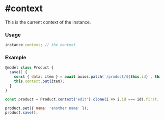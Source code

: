 \#context
========

This is the current context of the instance.

### Usage
```javascript
instance.context; // the context
```

### Example
```javascript
@model class Product {
  save() {
    const { data: item } = await axios.patch(`/product/${this.id}`, this.toObject());
    this.context.put(item);
  }
}

const product = Product.context('edit').clone(i => i.id === id).first;

product.set({ name: 'another name' });
product.save();
```

